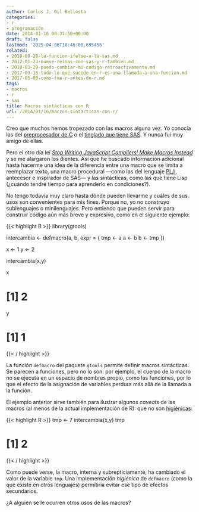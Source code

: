 ```yaml
---
author: Carlos J. Gil Bellosta
categories:
- r
- programación
date: 2014-01-16 08:31:50+00:00
draft: false
lastmod: '2025-04-06T18:46:08.695456'
related:
- 2010-08-28-la-funcion-ifelse-a-la-sas.md
- 2012-01-23-nueve-reinas-con-sas-y-r-tambien.md
- 2010-03-29-puedo-cambiar-mi-codigo-retroactivamente.md
- 2017-03-16-todo-lo-que-sucede-en-r-es-una-llamada-a-una-funcion.md
- 2017-05-08-como-fue-r-antes-de-r.md
tags:
- macros
- r
- sas
title: Macros sintácticas con R
url: /2014/01/16/macros-sintacticas-con-r/
---
```


Creo que muchos hemos tropezado con las macros alguna vez. Yo conocía las del [preprocesador de C](http://es.wikipedia.org/wiki/Preprocesador_de_C) o el [tinglado que tiene SAS](http://support.sas.com/documentation/cdl/en/mcrolref/61885/HTML/default/viewer.htm#macro-stmt.htm). Y nunca fui muy amigo de ellas.

Pero el otro día leí [_Stop Writing JavaScript Compilers! Make Macros Instead_](http://jlongster.com/Stop-Writing-JavaScript-Compilers--Make-Macros-Instead) y se me alargaron los dientes. Así que he buscado información adicional hasta hacerme una idea de la diferencia entre una macro que se limita a reemplazar texto, una macro procedural —como las del lenguaje [PL/I](http://en.wikipedia.org/wiki/PL/I), antecesor e inspirador de SAS— y las sintácticas, como las que tiene Lisp (¿cuándo tendré tiempo para aprenderlo en condiciones?).

No tengo todavía muy claro hasta dónde pueden llevarme y cuáles de sus usos son convenientes para mis fines. Porque no, yo no construyo sublenguajes o minilenguajes. Pero entiendo que pueden servir para construir código aún más breve y expresivo, como en el siguiente ejemplo:

{{< highlight R >}}
library(gtools)

intercambia <- defmacro(a, b, expr = {
  tmp <- a
  a <- b
  b <- tmp
})

x <- 1
y <- 2

intercambia(x,y)

x
# [1] 2
y
# [1] 1
{{< / highlight >}}

La función `defmacro` del paquete `gtools` permite definir macros sintácticas. Se parecen a funciones, pero no lo son: por ejemplo, el cuerpo de la macro no se ejecuta en un espacio de nombres propio, como las funciones, por lo que el efecto de la asignación de variables perdura más allá de la llamada a la función.

El ejemplo anterior sirve también para ilustrar algunos _caveats_ de las macros (al menos de la actual implementación de R): que no son [higiénicas](http://en.wikipedia.org/wiki/Hygienic_macro):

{{< highlight R >}}
tmp <- 7
intercambia(x,y)
tmp
# [1] 2
{{< / highlight >}}

Como puede verse, la macro, interna y subrepticiamente, ha cambiado el valor de la variable `tmp`. Una implementación _higiénica_ de `defmacro` (como la que existe en otros lenguajes) permitiría evitar ese tipo de efectos secundarios.

¿A alguien se le ocurren otros usos de las macros?
